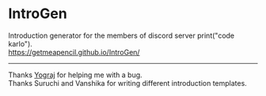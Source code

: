 # IntroGen

Introduction generator for the members of discord server print("code karlo").  
https://getmeapencil.github.io/IntroGen/  
  
---
  
Thanks [Yograj](https://github.com/yogitheboss) for helping me with a bug.  
Thanks Suruchi and Vanshika for writing different introduction templates.
